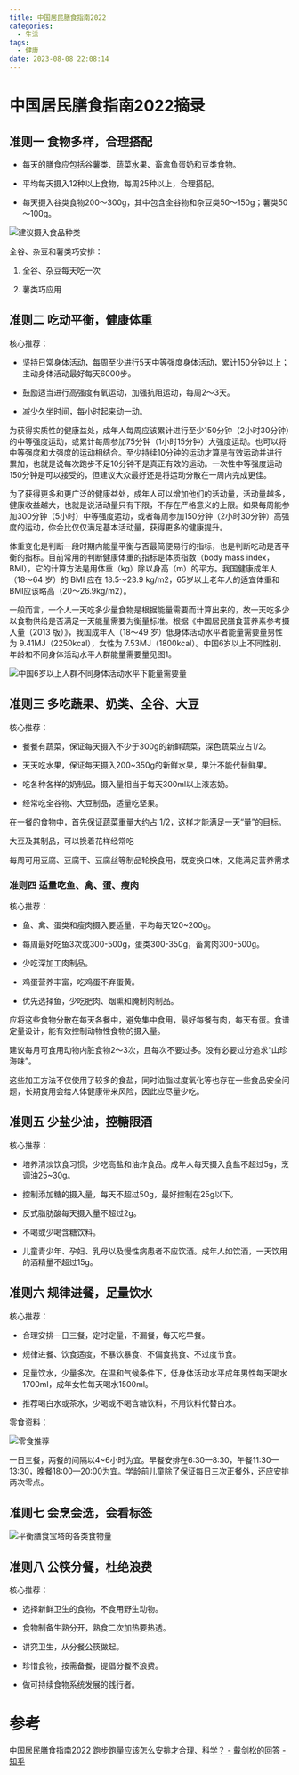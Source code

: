```yaml
---
title: 中国居民膳食指南2022
categories:
  - 生活
tags:
  - 健康
date: 2023-08-08 22:08:14
---
```


# 中国居民膳食指南2022摘录

## 准则一  食物多样，合理搭配

- 每天的膳食应包括谷薯类、蔬菜水果、畜禽鱼蛋奶和豆类食物。

- 平均每天摄入12种以上食物，每周25种以上，合理搭配。

- 每天摄入谷类食物200～300g，其中包含全谷物和杂豆类50～150g；薯类50～100g。

![建议摄入食品种类](./2023-08-08-中国居民膳食指南2022/建议摄入食品种类.png)

全谷、杂豆和薯类巧安排：

1. 全谷、杂豆每天吃一次

2. 薯类巧应用

## 准则二  吃动平衡，健康体重

核心推荐：

- 坚持日常身体活动，每周至少进行5天中等强度身体活动，累计150分钟以上；主动身体活动最好每天6000步。

- 鼓励适当进行高强度有氧运动，加强抗阻运动，每周2～3天。

- 减少久坐时间，每小时起来动一动。

为获得实质性的健康益处，成年人每周应该累计进行至少150分钟（2小时30分钟）的中等强度运动，或累计每周参加75分钟（1小时15分钟）大强度运动。也可以将中等强度和大强度的运动相结合。至少持续10分钟的运动才算是有效运动并进行累加，也就是说每次跑步不足10分钟不是真正有效的运动。一次性中等强度运动150分钟是可以接受的，但建议大众最好还是将运动分散在一周内完成更佳。

为了获得更多和更广泛的健康益处，成年人可以增加他们的活动量，活动量越多，健康收益越大，也就是说活动量只有下限，不存在严格意义的上限。如果每周能参加300分钟（5小时）中等强度运动，或者每周参加150分钟（2小时30分钟）高强度的运动，你会比仅仅满足基本活动量，获得更多的健康提升。

体重变化是判断一段时期内能量平衡与否最简便易行的指标，也是判断吃动是否平衡的指标。目前常用的判断健康体重的指标是体质指数（body mass index，BMI），它的计算方法是用体重（kg）除以身高（m）的平方。我国健康成年人（18～64 岁）的 BMI 应在 18.5～23.9 kg/m2，65岁以上老年人的适宜体重和BMI应该略高（20～26.9kg/m2）。

一般而言，一个人一天吃多少量食物是根据能量需要而计算出来的，故一天吃多少以食物供给是否满足一天能量需要为衡量标准。根据《中国居民膳食营养素参考摄入量（2013 版）》，我国成年人（18～49 岁）低身体活动水平者能量需要量男性为 9.41MJ（2250kcal），女性为 7.53MJ（1800kcal）。中国6岁以上不同性别、年龄和不同身体活动水平人群能量需要量见图1。

![中国6岁以上人群不同身体活动水平下能量需要量](./2023-08-08-中国居民膳食指南2022/中国6岁以上人群不同身体活动水平下能量需要量.png)

## 准则三  多吃蔬果、奶类、全谷、大豆

核心推荐：

- 餐餐有蔬菜，保证每天摄入不少于300g的新鲜蔬菜，深色蔬菜应占1/2。

- 天天吃水果，保证每天摄入200~350g的新鲜水果，果汁不能代替鲜果。

- 吃各种各样的奶制品，摄入量相当于每天300ml以上液态奶。

- 经常吃全谷物、大豆制品，适量吃坚果。

在一餐的食物中，首先保证蔬菜重量大约占 1/2，这样才能满足一天“量”的目标。

大豆及其制品，可以换着花样经常吃

每周可用豆腐、豆腐干、豆腐丝等制品轮换食用，既变换口味，又能满足营养需求

### 准则四  适量吃鱼、禽、蛋、瘦肉

核心推荐：

- 鱼、禽、蛋类和瘦肉摄入要适量，平均每天120~200g。

- 每周最好吃鱼3次或300-500g，蛋类300-350g，畜禽肉300-500g。

- 少吃深加工肉制品。

- 鸡蛋营养丰富，吃鸡蛋不弃蛋黄。

- 优先选择鱼，少吃肥肉、烟熏和腌制肉制品。

应将这些食物分散在每天各餐中，避免集中食用，最好每餐有肉，每天有蛋。食谱定量设计，能有效控制动物性食物的摄入量。

建议每月可食用动物内脏食物2～3次，且每次不要过多。没有必要过分追求“山珍海味”。

这些加工方法不仅使用了较多的食盐，同时油脂过度氧化等也存在一些食品安全问题，长期食用会给人体健康带来风险，因此应尽量少吃。

## 准则五  少盐少油，控糖限酒

核心推荐：

- 培养清淡饮食习惯，少吃高盐和油炸食品。成年人每天摄入食盐不超过5g，烹调油25~30g。

- 控制添加糖的摄入量，每天不超过50g，最好控制在25g以下。

- 反式脂肪酸每天摄入量不超过2g。

- 不喝或少喝含糖饮料。

- 儿童青少年、孕妇、乳母以及慢性病患者不应饮酒。成年人如饮酒，一天饮用的酒精量不超过15g。

## 准则六  规律进餐，足量饮水

核心推荐：

- 合理安排一日三餐，定时定量，不漏餐，每天吃早餐。

- 规律进餐、饮食适度，不暴饮暴食、不偏食挑食、不过度节食。

- 足量饮水，少量多次。在温和气候条件下，低身体活动水平成年男性每天喝水1700ml，成年女性每天喝水1500ml。

- 推荐喝白水或茶水，少喝或不喝含糖饮料，不用饮料代替白水。

零食资料：

![零食推荐](./2023-08-08-中国居民膳食指南2022/零食推荐.png)

一日三餐，两餐的间隔以4~6小时为宜。早餐安排在6:30—8:30，午餐11:30—13:30，晚餐18:00—20:00为宜。学龄前儿童除了保证每日三次正餐外，还应安排两次零点。

## 准则七  会烹会选，会看标签

![平衡膳食宝塔的各类食物量](./2023-08-08-中国居民膳食指南2022/平衡膳食宝塔的各类食物量.png)

## 准则八  公筷分餐，杜绝浪费

核心推荐：

- 选择新鲜卫生的食物，不食用野生动物。

- 食物制备生熟分开，熟食二次加热要热透。

- 讲究卫生，从分餐公筷做起。

- 珍惜食物，按需备餐，提倡分餐不浪费。

- 做可持续食物系统发展的践行者。

# 参考
中国居民膳食指南2022
[跑步跑量应该怎么安排才合理、科学？ - 戴剑松的回答 - 知乎](https://www.zhihu.com/question/25888054/answer/67332197)


